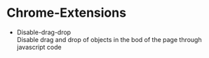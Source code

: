 # Chrome-Extensions

- Disable-drag-drop  
Disable drag and drop of objects in the bod of the page through javascript code
